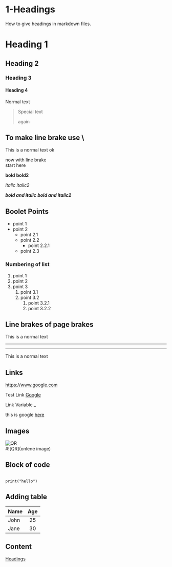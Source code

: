 # 1-Headings

How to give headings in markdown files.
# Heading 1
## Heading 2
### Heading 3
#### Heading 4

Normal text 
> Special text
>
> again

## To make line brake use \ 

This is a normal text 
ok 

now with line brake \
start here

**bold**   __bold2__

*italic*   _italic2_

***bold and italic***  ___bold and italic2___


## Boolet Points

- point 1
- point 2
  - point 2.1
  - point 2.2
      - point 2.2.1
  - point 2.3  


### Numbering of list 

1. point 1
2. point 2
3. point 3
   1. point 3.1
   2. point 3.2
      1. point 3.2.1
      2. point 3.2.2 

## Line brakes of page brakes 

This is a normal text
- - -

___
This is a normal text

## Links 
<https://www.google.com>

Test Link [Google](https://www.google.com)


Link Variable _

[Google]: https://www.google.com

this is google [here][Google]


## Images

![QR](Qr.png)\
#![QR](onlene image)

## Block of code 

```pyhton

print("hello")
```

## Adding table 

| Name | Age |
|------|:-----:|
| John | 25 |
| Jane | 30 |

## Content 

[Headings](#1-Headings)



